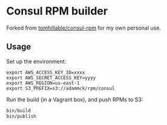 # Consul RPM builder

Forked from [tomhillable/consul-rpm](https://github.com/tomhillable/consul-rpm)
for my own personal use.

## Usage

Set up the environment:

```
export AWS_ACCESS_KEY_ID=xxxx
export AWS_SECRET_ACCESS_KEY=yyyy
export AWS_REGION=us-east-1
export S3_PREFIX=s3://adammck/rpm/consul
```

Run the build (in a Vagrant box), and push RPMs to S3:

```sh
bin/build
bin/publish
```
